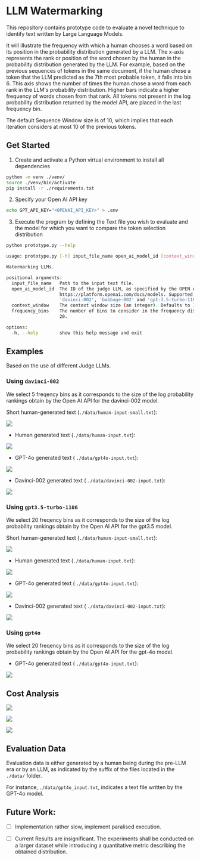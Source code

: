 # LLM Watermarking

This repository contains prototype code to evaluate a novel technique to identify text written by Large Language Models.

It will illustrate the frequency with which a human chooses a word based on its position in the probability distribution generated by a LLM. The x-axis represents the rank or position of the word chosen by the human in the probability distribution generated by the LLM. For example, based on the previous sequences of tokens in the same document, if the human chose a token that the LLM predicted as the 7th most probable token, it falls into bin 6. This axis shows the number of times the human chose a word from each rank in the LLM's probability distribution. Higher bars indicate a higher frequency of words chosen from that rank. All tokens not present in the log probability distribution returned by the model API, are placed in the last frequency bin.

The default Sequence Window size is of 10, which implies that each iteration considers at most 10 of the previous tokens.

## Get Started

1. Create and activate a Python virtual environment to install all dependencies

```bash
python -m venv ./venv/
source ./venv/bin/activate
pip install -r ./requirements.txt
```

2. Specify your Open AI API key

```bash
echo GPT_API_KEY="<OPENAI_API_KEY>" > .env
```

3. Execute the program by defining the Text file you wish to evaluate and the model for which you want to compare the token selection distribution

```bash
python prototype.py --help

usage: prototype.py [-h] input_file_name open_ai_model_id [context_window] [frequency_bins]

Watermarking LLMs.

positional arguments:
  input_file_name   Path to the input text file.
  open_ai_model_id  The ID of the judge LLM, as specified by the OPEN AI API documentation:
                    https://platform.openai.com/docs/models. Supported models are
                    'davinci-002', 'babbage-002' and 'gpt-3.5-turbo-1106'.
  context_window    The context window size (an integer). Defaults to 10.
  frequency_bins    The number of bins to consider in the frequency distribution. Defaults to
                    20.

options:
  -h, --help        show this help message and exit
```

## Examples

Based on the use of different Judge LLMs.

### Using ```davinci-002```

We select 5 freqency bins as it corresponds to the size of the log probability rankings obtain by the Open AI API for the davinci-002 model.

Short human-generated text (```./data/human-input-small.txt```):

![](results_davinci-002/plot_human_input-small.png)

- Human generated text (```./data/human-input.txt```):

![](results_davinci-002/plot_human_input.png)

- GPT-4o generated text ( ```./data/gpt4o-input.txt```):

![](results_davinci-002/plot_gpt4o_input.png)

- Davinci-002 generated text ( ```./data/davinci-002-input.txt```):

![](results_davinci-002/plot_davinci-002_input.png)

### Using ```gpt3.5-turbo-1106```

We select 20 freqency bins as it corresponds to the size of the log probability rankings obtain by the Open AI API for the gpt3.5 model.

Short human-generated text (```./data/human-input-small.txt```):

![](results_gpt-3.5-turbo-1106/plot_human_input-small.png)

- Human generated text (```./data/human-input.txt```):

![](results_gpt-3.5-turbo-1106/plot_human_input.png)

- GPT-4o generated text ( ```./data/gpt4o-input.txt```):

![](results_gpt-3.5-turbo-1106/plot_gpt4o_input.png)

- Davinci-002 generated text ( ```./data/davinci-002-input.txt```):

![](results_gpt-3.5-turbo-1106/plot_davinci-002_input.png)

### Using ```gpt4o```

We select 20 freqency bins as it corresponds to the size of the log probability rankings obtain by the Open AI API for the gpt-4o model.

- GPT-4o generated text ( ```./data/gpt4o-input.txt```):

![](results_gpt-4o/plot_gpt4o_input.png)


## Cost Analysis

![](cost-analysis/cost_per_char_inf_sequence_window.png)

![](cost-analysis/cost_per_char_fixed_sequence_window_10.png)

![](cost-analysis/cost_per_char_fixed_sequence_window_100.png)

## Evaluation Data

Evaluation data is either generated by a human being during the pre-LLM era or by an LLM, as indicated by the suffix of the files located in the ```./data/``` folder.

For instance, ```./data/gpt4o_input.txt```, indicates a text file written by the GPT-4o model.

## Future Work:

- [ ] Implementation rather slow, implement paralised execution.

- [ ] Current Results are insignificant. The experiments shall be conducted on a larger dataset while introducing a quantitative metric describing the obtained distribution.